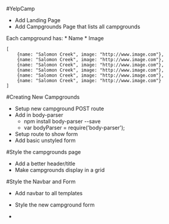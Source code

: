 #YelpCamp

* Add Landing Page
* Add Campgrounds Page that lists all campgrounds


Each campground has:
    * Name
    * Image
    
    [
        {name: "Salomon Creek", image: "http://www.image.com"},
        {name: "Salomon Creek", image: "http://www.image.com"},
        {name: "Salomon Creek", image: "http://www.image.com"},
        {name: "Salomon Creek", image: "http://www.image.com"},
        {name: "Salomon Creek", image: "http://www.image.com"},
        {name: "Salomon Creek", image: "http://www.image.com"}
    ]
    
#Creating New Campgrounds

* Setup new campground POST route
* Add in body-parser
    * npm install body-parser --save
    * var bodyParser = require('body-parser');
* Setup route to show form
* Add basic unstyled form


#Style the campgrounds page
* Add a better header/title
* Make campgrounds display in a grid

#Style the Navbar and Form
* Add navbar to all templates
* Style the new campground form



* 